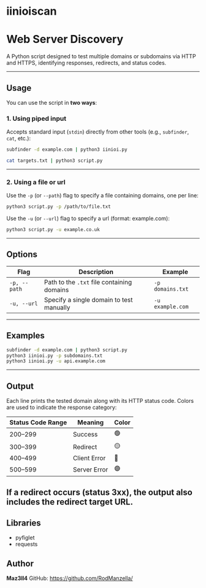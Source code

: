 # iinioiscan
# Web Server Discovery

A Python script designed to test multiple domains or subdomains via HTTP and HTTPS, identifying responses, redirects, and status codes.

---

## Usage

You can use the script in **two ways**:

### 1. Using piped input

Accepts standard input (`stdin`) directly from other tools (e.g., `subfinder`, `cat`, etc.):

```bash
subfinder -d example.com | python3 iinioi.py
```


```bash
cat targets.txt | python3 script.py
```

---

### 2. Using a file or url

Use the `-p` (or `--path`) flag to specify a file containing domains, one per line:

```bash
python3 script.py -p /path/to/file.txt
```


Use the `-u` (or `--url`) flag to specify a url (format: example.com):

```bash
python3 script.py -u example.co.uk
```

---

## Options

| Flag         | Description                                | Example          |
| ------------ | ------------------------------------------ | ---------------- |
| `-p, --path` | Path to the `.txt` file containing domains | `-p domains.txt` |
| `-u, --url`  | Specify a single domain to test manually   | `-u example.com` | 

---

## Examples

```bash
subfinder -d example.com | python3 script.py
python3 iinioi.py -p subdomains.txt
python3 iinioi.py -u api.example.com
```

---

## Output

Each line prints the tested domain along with its HTTP status code.
Colors are used to indicate the response category:

| Status Code Range | Meaning      | Color |
| ----------------- | ------------ | ----- |
| 200–299           | Success      | 🟢    |
| 300–399           | Redirect     | 🟡    |
| 400–499           | Client Error | 🔴    |
| 500–599           | Server Error | 🟣    |

If a redirect occurs (status 3xx), the output also includes the redirect target URL.
---

## Libraries

- pyfiglet
- requests



## Author

**Maz3ll4**
GitHub: https://github.com/RodManzella/







